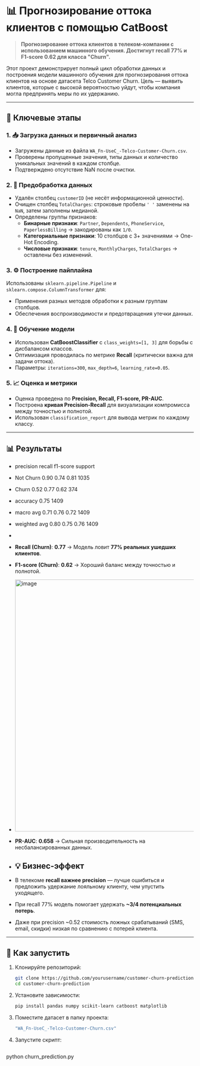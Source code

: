 # 📊 Прогнозирование оттока клиентов с помощью CatBoost

> **Прогнозирование оттока клиентов в телеком-компании с использованием машинного обучения. Достигнут recall 77% и F1-score 0.62 для класса "Churn".**

Этот проект демонстрирует полный цикл обработки данных и построения модели машинного обучения для прогнозирования оттока клиентов на основе датасета Telco Customer Churn. Цель — выявить клиентов, которые с высокой вероятностью уйдут, чтобы компания могла предпринять меры по их удержанию.

---

## 🔑 Ключевые этапы

### 1. 📥 Загрузка данных и первичный анализ
- Загружены данные из файла `WA_Fn-UseC_-Telco-Customer-Churn.csv`.
- Проверены пропущенные значения, типы данных и количество уникальных значений в каждом столбце.
- Подтверждено отсутствие NaN после очистки.

### 2. 🧹 Предобработка данных
- Удалён столбец `customerID` (не несёт информационной ценности).
- Очищен столбец `TotalCharges`: строковые пробелы `' '` заменены на `NaN`, затем заполнены медианой.
- Определены группы признаков:
  - **Бинарные признаки**: `Partner`, `Dependents`, `PhoneService`, `PaperlessBilling` → закодированы как `1/0`.
  - **Категориальные признаки**: 10 столбцов с 3+ значениями → One-Hot Encoding.
  - **Числовые признаки**: `tenure`, `MonthlyCharges`, `TotalCharges` → оставлены без изменений.

### 3. ⚙️ Построение пайплайна
Использованы `sklearn.pipeline.Pipeline` и `sklearn.compose.ColumnTransformer` для:
- Применения разных методов обработки к разным группам столбцов.
- Обеспечения воспроизводимости и предотвращения утечки данных.

### 4. 🤖 Обучение модели
- Использован **CatBoostClassifier** с `class_weights=[1, 3]` для борьбы с дисбалансом классов.
- Оптимизация проводилась по метрике **Recall** (критически важна для задачи оттока).
- Параметры: `iterations=300`, `max_depth=6`, `learning_rate=0.05`.

### 5. 📈 Оценка и метрики
- Оценка проведена по **Precision, Recall, F1-score, PR-AUC**.
- Построена **кривая Precision-Recall** для визуализации компромисса между точностью и полнотой.
- Использован `classification_report` для вывода метрик по каждому классу.

---

## 📊 Результаты
- precision recall f1-score support
- Not Churn 0.90 0.74 0.81 1035
- Churn 0.52 0.77 0.62 374

- accuracy 0.75 1409
- macro avg 0.71 0.76 0.72 1409
- weighted avg 0.80 0.75 0.76 1409
- 
-  **Recall (Churn)**: **0.77** → Модель ловит **77% реальных ушедших клиентов**.
- **F1-score (Churn)**: **0.62** → Хороший баланс между точностью и полнотой.
- <img width="959" height="677" alt="image" src="https://github.com/user-attachments/assets/14b4d2db-129c-4c76-99d2-7f00c011ca8c" />

- **PR-AUC**: **0.658** → Сильная производительность на несбалансированных данных.
- ## 💡 Бизнес-эффект

- В телекоме **recall важнее precision** — лучше ошибиться и предложить удержание лояльному клиенту, чем упустить уходящего.
- При recall 77% модель помогает удержать **~3/4 потенциальных потерь**.
- Даже при precision ~0.52 стоимость ложных срабатываний (SMS, email, скидки) низкая по сравнению с потерей клиента.

---

## 🚀 Как запустить

1. Клонируйте репозиторий:
   ```bash
   git clone https://github.com/yourusername/customer-churn-prediction.git
   cd customer-churn-prediction
2. Установите зависимости:
   ```bash
   pip install pandas numpy scikit-learn catboost matplotlib
3. Поместите датасет в папку проекта:
   ```bash
   "WA_Fn-UseC_-Telco-Customer-Churn.csv"
3. Запустите скрипт:
   ```bash
  python churn_prediction.py
